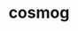---
id: 789
title: cosmog
types: [psychic]
image: https://raw.githubusercontent.com/PokeAPI/sprites/master/sprites/pokemon/789.png
---